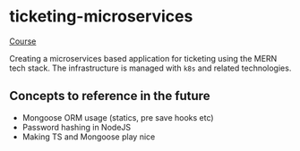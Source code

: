 # ticketing-microservices

[Course](https://www.udemy.com/course/microservices-with-node-js-and-react)

Creating a microservices based application for ticketing using the MERN tech stack. The infrastructure is managed with `k8s` and related technologies.

## Concepts to reference in the future

- Mongoose ORM usage (statics, pre save hooks etc)
- Password hashing in NodeJS
- Making TS and Mongoose play nice


